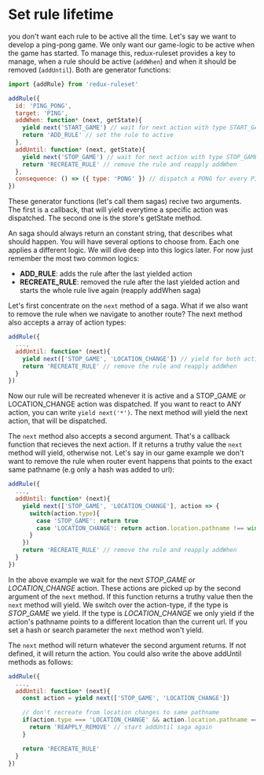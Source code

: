 # Set rule lifetime

you don't want each rule to be active all the time. Let's say we want to develop a ping-pong game. We only want our game-logic to be active when the game has started. To manage this, redux-ruleset provides a key to manage, when a rule should be active (`addWhen`) and when it should be removed (`addUntil`). Both are generator functions:


```javascript
import {addRule} from 'redux-ruleset'

addRule({
  id: 'PING_PONG',
  target: 'PING',
  addWhen: function* (next, getState){
    yield next('START_GAME') // wait for next action with type START_GAME
    return 'ADD_RULE' // set the rule to active
  },
  addUntil: function* (next, getState){
    yield next('STOP_GAME') // wait for next action with type STOP_GAME
    return 'RECREATE_RULE' // remove the rule and reapply addWhen
  },
  consequence: () => ({ type: 'PONG' }) // dispatch a PONG for every PING
})
```

These generator functions (let's call them sagas) recive two arguments. The first is a callback, that will yield everytime a specific action was dispatched. The second one is the store's getState method. 

An saga should always return an constant string, that describes what should happen. You will have several options to choose from. Each one applies a different logic. We will dive deep into this logics later. For now just remember the most two common logics:

- **ADD_RULE**: adds the rule after the last yielded action
- **RECREATE_RULE**: removed the rule after the last yielded action and starts the whole rule live again (reapply addWhen saga)

Let's first concentrate on the `next` method of a saga. What if we also want to remove the rule when we navigate to another route? The next method also accepts a array of action types:

```javascript
addRule({
  ...,
  addUntil: function* (next){
    yield next(['STOP_GAME', 'LOCATION_CHANGE']) // yield for both actions
    return 'RECREATE_RULE' // remove the rule and reapply addWhen
  }
})
```

Now our rule will be recreated whenever it is active and a STOP_GAME or LOCATION_CHANGE action was dispatched. If you want to react to ANY action, you can write `yield next('*')`. The next method will yield the next action, that will be dispatched. 

The `next` method also accepts a second argument. That's a callback function that recieves the next action. If it returns a truthy value the `next` method will yield, otherwise not. Let's say in our game example we don't want to remove the rule when router event happens that points to the exact same pathname (e.g only a hash was added to url):

```javascript
addRule({
  ...,
  addUntil: function* (next){
    yield next(['STOP_GAME', 'LOCATION_CHANGE'], action => {
      switch(action.type){
        case 'STOP_GAME': return true
        case 'LOCATION_CHANGE': return action.location.pathname !== window.location.pathname
      }
    })
    return 'RECREATE_RULE' // remove the rule and reapply addWhen
  }
})
```

In the above example we wait for the next *STOP_GAME* or *LOCATION_CHANGE* action. These actions are picked up by the second argument of the `next` method. If this function returns a truthy value then the `next` method will yield. We switch over the action-type, if the type is *STOP_GAME* we yield. If the type is *LOCATION_CHANGE* we only yield if the action's pathname points to a different location than the current url. If you set a hash or search parameter the `next` method won't yield.

The `next` method will return whatever the second argument returns. If not defined, it will return the action. You could also write the above addUntil methods as follows:

```javascript
addRule({
  ...,
  addUntil: function* (next){
    const action = yield next(['STOP_GAME', 'LOCATION_CHANGE'])

    // don't recreate from location changes to same pathname
    if(action.type === 'LOCATION_CHANGE' && action.location.pathname === window.location.pathname){
      return 'REAPPLY_REMOVE' // start addUntil saga again
    }

    return 'RECREATE_RULE'
  }
})
```